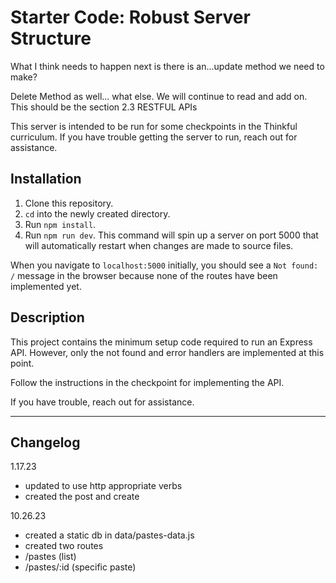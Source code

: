 # Starter Code: Robust Server Structure

What I think needs to happen next is there is an...update method we need to make?

Delete Method as well... what else. We will continue to read and add on. This should be
the section 2.3 RESTFUL APIs

This server is intended to be run for some checkpoints in the Thinkful curriculum. If you have trouble getting the server to run, reach out for assistance.

## Installation

1. Clone this repository.
1. `cd` into the newly created directory.
1. Run `npm install`.
1. Run `npm run dev`. This command will spin up a server on port 5000 that will automatically restart when changes are made to source files.

When you navigate to `localhost:5000` initially, you should see a `Not found: /` message in the browser because none of the routes have been implemented yet.

## Description

This project contains the minimum setup code required to run an Express API. However, only the not found and error handlers are implemented at this point.

Follow the instructions in the checkpoint for implementing the API.

If you have trouble, reach out for assistance.

----

## Changelog
1.17.23
- updated to use http appropriate verbs
- created the post and create

10.26.23
- created a static db in data/pastes-data.js
- created two routes
 - /pastes (list)
 - /pastes/:id (specific paste)
